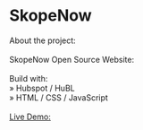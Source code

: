 # SkopeNow

About the project:<br><br>
SkopeNow Open Source Website:
<br><br>
Build with:<br>
» Hubspot / HuBL<br>
» HTML / CSS / JavaScript
<br><br>
<a href="https://skopenow.com/">Live Demo:</a>

<br><br>
<img src="https://siavash.tech/img/portfolio2.png" alt="">
